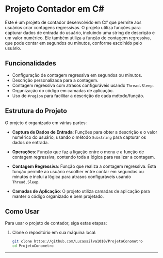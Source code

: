 # Projeto Contador em C#

Este é um projeto de contador desenvolvido em C# que permite aos usuários criar contagens regressivas. O projeto utiliza funções para capturar dados de entrada do usuário, incluindo uma string de descrição e um valor numérico. Ele também utiliza a função de contagem regressiva, que pode contar em segundos ou minutos, conforme escolhido pelo usuário.

## Funcionalidades

- Configuração de contagem regressiva em segundos ou minutos.
- Descrição personalizada para a contagem.
- Contagem regressiva com atrasos configuráveis usando `Thread.Sleep`.
- Organização do código em camadas de aplicação.
- Uso de `#region` para facilitar a descrição de cada método/função.

## Estrutura do Projeto

O projeto é organizado em várias partes:

- **Captura de Dados de Entrada**: Funções para obter a descrição e o valor numérico do usuário, usando o método `Substring` para capturar os dados de entrada.

- **Operações**: Função que faz a ligação entre o menu e a função de contagem regressiva, contendo toda a lógica para realizar a contagem.

- **Contagem Regressiva**: Função que realiza a contagem regressiva. Esta função permite ao usuário escolher entre contar em segundos ou minutos e inclui a lógica para atrasos configuráveis usando `Thread.Sleep`.

- **Camadas de Aplicação**: O projeto utiliza camadas de aplicação para manter o código organizado e bem projetado.

## Como Usar

Para usar o projeto de contador, siga estas etapas:

1. Clone o repositório em sua máquina local:

   ```bash
   git clone https://github.com/Lucassilva1010/ProjetoConometro
   cd ProjetoConometro
****
